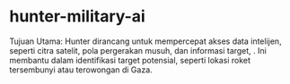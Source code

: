 # hunter-military-ai
  Tujuan Utama: Hunter dirancang untuk mempercepat akses data intelijen, seperti citra satelit, pola pergerakan musuh, dan informasi target,  . Ini membantu dalam identifikasi target potensial, seperti lokasi roket tersembunyi atau terowongan di Gaza.
